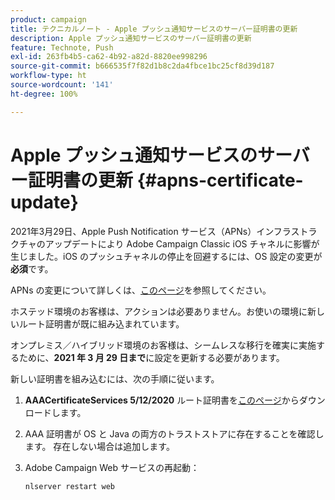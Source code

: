 ```yaml
---
product: campaign
title: テクニカルノート - Apple プッシュ通知サービスのサーバー証明書の更新
description: Apple プッシュ通知サービスのサーバー証明書の更新
feature: Technote, Push
exl-id: 263fb4b5-ca62-4b92-a82d-8820ee998296
source-git-commit: b666535f7f82d1b8c2da4fbce1bc25cf8d39d187
workflow-type: ht
source-wordcount: '141'
ht-degree: 100%

---
```


# Apple プッシュ通知サービスのサーバー証明書の更新 {#apns-certificate-update}



2021年3月29日、Apple Push Notification サービス（APNs）インフラストラクチャのアップデートにより Adobe Campaign Classic iOS チャネルに影響が生じました。iOS のプッシュチャネルの停止を回避するには、OS 設定の変更が&#x200B;**必須**&#x200B;です。

APNs の変更について詳しくは、[このページ](https://developer.apple.com/news/?id=7gx0a2lp)を参照してください。

ホステッド環境のお客様は、アクションは必要ありません。お使いの環境に新しいルート証明書が既に組み込まれています。

オンプレミス／ハイブリッド環境のお客様は、シームレスな移行を確実に実施するために、**2021 年 3 月 29 日まで**&#x200B;に設定を更新する必要があります。

新しい証明書を組み込むには、次の手順に従います。

1. **AAACertificateServices 5/12/2020** ルート証明書を[このページ](https://support.sectigo.com/Com_KnowledgeDetailPage?Id=kA03l00000117cL)からダウンロードします。

1. AAA 証明書が OS と Java の両方のトラストストアに存在することを確認します。 存在しない場合は追加します。

1. Adobe Campaign Web サービスの再起動：

   ```
   nlserver restart web
   ```
